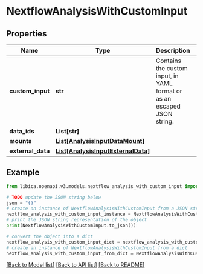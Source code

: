 # NextflowAnalysisWithCustomInput


## Properties

Name | Type | Description | Notes
------------ | ------------- | ------------- | -------------
**custom_input** | **str** | Contains the custom input, in YAML format or as an escaped JSON string. | 
**data_ids** | **List[str]** |  | [optional] 
**mounts** | [**List[AnalysisInputDataMount]**](AnalysisInputDataMount.md) |  | [optional] 
**external_data** | [**List[AnalysisInputExternalData]**](AnalysisInputExternalData.md) |  | [optional] 

## Example

```python
from libica.openapi.v3.models.nextflow_analysis_with_custom_input import NextflowAnalysisWithCustomInput

# TODO update the JSON string below
json = "{}"
# create an instance of NextflowAnalysisWithCustomInput from a JSON string
nextflow_analysis_with_custom_input_instance = NextflowAnalysisWithCustomInput.from_json(json)
# print the JSON string representation of the object
print(NextflowAnalysisWithCustomInput.to_json())

# convert the object into a dict
nextflow_analysis_with_custom_input_dict = nextflow_analysis_with_custom_input_instance.to_dict()
# create an instance of NextflowAnalysisWithCustomInput from a dict
nextflow_analysis_with_custom_input_from_dict = NextflowAnalysisWithCustomInput.from_dict(nextflow_analysis_with_custom_input_dict)
```
[[Back to Model list]](../README.md#documentation-for-models) [[Back to API list]](../README.md#documentation-for-api-endpoints) [[Back to README]](../README.md)


